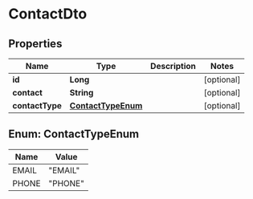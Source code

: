 

# ContactDto

## Properties

Name | Type | Description | Notes
------------ | ------------- | ------------- | -------------
**id** | **Long** |  |  [optional]
**contact** | **String** |  |  [optional]
**contactType** | [**ContactTypeEnum**](#ContactTypeEnum) |  |  [optional]



## Enum: ContactTypeEnum

Name | Value
---- | -----
EMAIL | &quot;EMAIL&quot;
PHONE | &quot;PHONE&quot;



